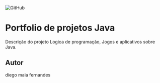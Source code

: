 ![GitHub](https://img.shields.io/github/license/diegomaia04/portfolio-java)
# Portfolio de projetos Java
Descrição do projeto
Logica de programação, Jogos e aplicativos sobre Java.
## Autor
diego maia fernandes

